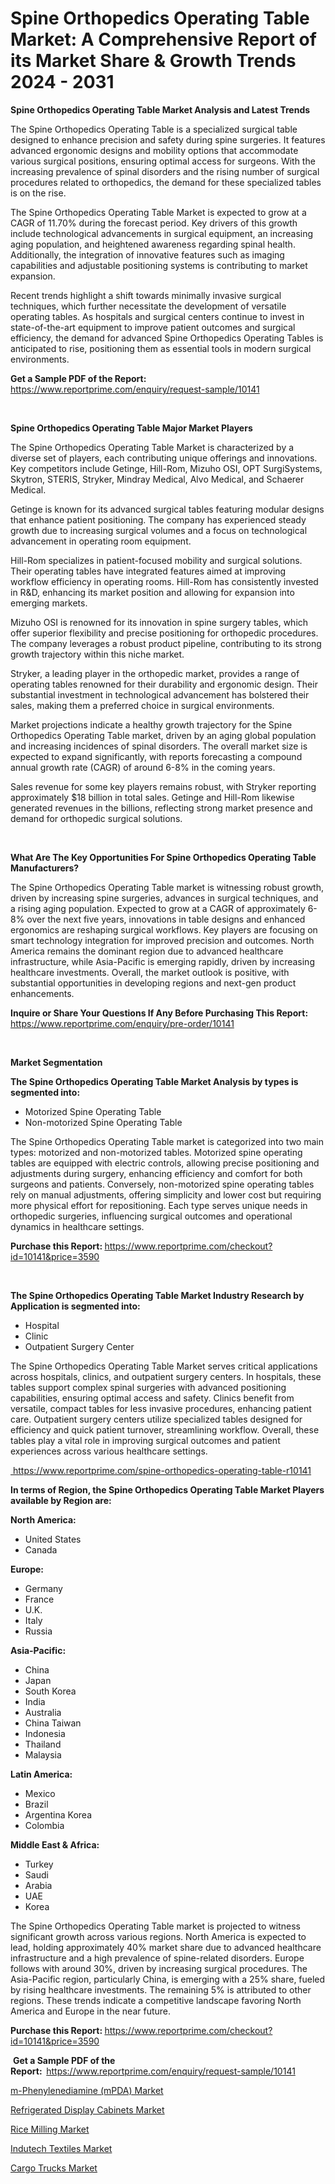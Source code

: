 <p><h1>Spine Orthopedics Operating Table Market: A Comprehensive Report of its Market Share & Growth Trends 2024 - 2031</h1></p><p><strong>Spine Orthopedics Operating Table Market Analysis and Latest Trends</strong></p>
<p><p>The Spine Orthopedics Operating Table is a specialized surgical table designed to enhance precision and safety during spine surgeries. It features advanced ergonomic designs and mobility options that accommodate various surgical positions, ensuring optimal access for surgeons. With the increasing prevalence of spinal disorders and the rising number of surgical procedures related to orthopedics, the demand for these specialized tables is on the rise.</p><p>The Spine Orthopedics Operating Table Market is expected to grow at a CAGR of 11.70% during the forecast period. Key drivers of this growth include technological advancements in surgical equipment, an increasing aging population, and heightened awareness regarding spinal health. Additionally, the integration of innovative features such as imaging capabilities and adjustable positioning systems is contributing to market expansion. </p><p>Recent trends highlight a shift towards minimally invasive surgical techniques, which further necessitate the development of versatile operating tables. As hospitals and surgical centers continue to invest in state-of-the-art equipment to improve patient outcomes and surgical efficiency, the demand for advanced Spine Orthopedics Operating Tables is anticipated to rise, positioning them as essential tools in modern surgical environments.</p></p>
<p><strong>Get a Sample PDF of the Report:&nbsp;</strong> <a href="https://www.reportprime.com/enquiry/request-sample/10141">https://www.reportprime.com/enquiry/request-sample/10141</a></p>
<p>&nbsp;</p>
<p><strong>Spine Orthopedics Operating Table Major Market Players</strong></p>
<p><p>The Spine Orthopedics Operating Table Market is characterized by a diverse set of players, each contributing unique offerings and innovations. Key competitors include Getinge, Hill-Rom, Mizuho OSI, OPT SurgiSystems, Skytron, STERIS, Stryker, Mindray Medical, Alvo Medical, and Schaerer Medical. </p><p>Getinge is known for its advanced surgical tables featuring modular designs that enhance patient positioning. The company has experienced steady growth due to increasing surgical volumes and a focus on technological advancement in operating room equipment.</p><p>Hill-Rom specializes in patient-focused mobility and surgical solutions. Their operating tables have integrated features aimed at improving workflow efficiency in operating rooms. Hill-Rom has consistently invested in R&D, enhancing its market position and allowing for expansion into emerging markets.</p><p>Mizuho OSI is renowned for its innovation in spine surgery tables, which offer superior flexibility and precise positioning for orthopedic procedures. The company leverages a robust product pipeline, contributing to its strong growth trajectory within this niche market.</p><p>Stryker, a leading player in the orthopedic market, provides a range of operating tables renowned for their durability and ergonomic design. Their substantial investment in technological advancement has bolstered their sales, making them a preferred choice in surgical environments.</p><p>Market projections indicate a healthy growth trajectory for the Spine Orthopedics Operating Table market, driven by an aging global population and increasing incidences of spinal disorders. The overall market size is expected to expand significantly, with reports forecasting a compound annual growth rate (CAGR) of around 6-8% in the coming years.</p><p>Sales revenue for some key players remains robust, with Stryker reporting approximately $18 billion in total sales. Getinge and Hill-Rom likewise generated revenues in the billions, reflecting strong market presence and demand for orthopedic surgical solutions.</p></p>
<p>&nbsp;</p>
<p><strong>What Are The Key Opportunities For Spine Orthopedics Operating Table Manufacturers?</strong></p>
<p><p>The Spine Orthopedics Operating Table market is witnessing robust growth, driven by increasing spine surgeries, advances in surgical techniques, and a rising aging population. Expected to grow at a CAGR of approximately 6-8% over the next five years, innovations in table designs and enhanced ergonomics are reshaping surgical workflows. Key players are focusing on smart technology integration for improved precision and outcomes. North America remains the dominant region due to advanced healthcare infrastructure, while Asia-Pacific is emerging rapidly, driven by increasing healthcare investments. Overall, the market outlook is positive, with substantial opportunities in developing regions and next-gen product enhancements.</p></p>
<p><strong>Inquire or Share Your Questions If Any Before Purchasing This Report:</strong> <a href="https://www.reportprime.com/enquiry/pre-order/10141">https://www.reportprime.com/enquiry/pre-order/10141</a></p>
<p>&nbsp;</p>
<p><strong>Market Segmentation</strong></p>
<p><strong>The Spine Orthopedics Operating Table Market Analysis by types is segmented into:</strong></p>
<p><ul><li>Motorized Spine Operating Table</li><li>Non-motorized Spine Operating Table</li></ul></p>
<p><p>The Spine Orthopedics Operating Table market is categorized into two main types: motorized and non-motorized tables. Motorized spine operating tables are equipped with electric controls, allowing precise positioning and adjustments during surgery, enhancing efficiency and comfort for both surgeons and patients. Conversely, non-motorized spine operating tables rely on manual adjustments, offering simplicity and lower cost but requiring more physical effort for repositioning. Each type serves unique needs in orthopedic surgeries, influencing surgical outcomes and operational dynamics in healthcare settings.</p></p>
<p><strong>Purchase this Report:&nbsp;</strong><a href="https://www.reportprime.com/checkout?id=10141&price=3590">https://www.reportprime.com/checkout?id=10141&price=3590</a></p>
<p>&nbsp;</p>
<p><strong>The Spine Orthopedics Operating Table Market Industry Research by Application is segmented into:</strong></p>
<p><ul><li>Hospital</li><li>Clinic</li><li>Outpatient Surgery Center</li></ul></p>
<p><p>The Spine Orthopedics Operating Table Market serves critical applications across hospitals, clinics, and outpatient surgery centers. In hospitals, these tables support complex spinal surgeries with advanced positioning capabilities, ensuring optimal access and safety. Clinics benefit from versatile, compact tables for less invasive procedures, enhancing patient care. Outpatient surgery centers utilize specialized tables designed for efficiency and quick patient turnover, streamlining workflow. Overall, these tables play a vital role in improving surgical outcomes and patient experiences across various healthcare settings.</p></p>
<p><a href="https://www.reportprime.com/spine-orthopedics-operating-table-r10141">&nbsp;https://www.reportprime.com/spine-orthopedics-operating-table-r10141</a></p>
<p><strong>In terms of Region, the Spine Orthopedics Operating Table Market Players available by Region are:</strong></p>
<p>
    <p> <strong> North America: </strong>
        <ul>
            <li>United States</li>
            <li>Canada</li>
        </ul>
        </p> 
    <p> <strong> Europe: </strong>
        <ul>
            <li>Germany</li>
            <li>France</li>
            <li>U.K.</li>
            <li>Italy</li>
            <li>Russia</li>
        </ul>
        </p> 
    <p> <strong> Asia-Pacific: </strong>
        <ul>
            <li>China</li>
            <li>Japan</li>
            <li>South Korea</li>
            <li>India</li>
            <li>Australia</li>
            <li>China Taiwan</li>
            <li>Indonesia</li>
            <li>Thailand</li>
            <li>Malaysia</li>
        </ul>
        </p> 
    <p> <strong> Latin America: </strong>
        <ul>
            <li>Mexico</li>
            <li>Brazil</li>
            <li>Argentina Korea</li>
            <li>Colombia</li>
        </ul>
        </p> 
    <p> <strong> Middle East & Africa: </strong>
        <ul>
            <li>Turkey</li>
            <li>Saudi</li>
            <li>Arabia</li>
            <li>UAE</li>
            <li>Korea</li>
        </ul>
    </p>
    </p>
<p><p>The Spine Orthopedics Operating Table market is projected to witness significant growth across various regions. North America is expected to lead, holding approximately 40% market share due to advanced healthcare infrastructure and a high prevalence of spine-related disorders. Europe follows with around 30%, driven by increasing surgical procedures. The Asia-Pacific region, particularly China, is emerging with a 25% share, fueled by rising healthcare investments. The remaining 5% is attributed to other regions. These trends indicate a competitive landscape favoring North America and Europe in the near future.</p></p>
<p><strong>Purchase this Report: </strong><a href="https://www.reportprime.com/checkout?id=10141&price=3590">https://www.reportprime.com/checkout?id=10141&price=3590</a></p>
<p>&nbsp;<strong>Get a Sample PDF of the Report:&nbsp;&nbsp;</strong><a href="https://www.reportprime.com/enquiry/request-sample/10141">https://www.reportprime.com/enquiry/request-sample/10141</a></p>
<p><strong></strong></p>
<p><p><a href="https://issuu.com/reportprime-2/docs/m-phenylenediamine-mpda-market-size_ff303e1f7efbb1">m-Phenylenediamine (mPDA) Market</a></p><p><a href="https://www.linkedin.com/pulse/pioneering-growth-analyzing-global-refrigerated-display-cabinets-g7vic?trackingId=uZemW3OCRU2bnfv6vb7Bow%3D%3D">Refrigerated Display Cabinets Market</a></p><p><a href="https://www.linkedin.com/pulse/rice-milling-market-global-regional-analysis-2024-2031-bultigen-by1ec?trackingId=hK0sFYqgSlyzVmH1XwLq2Q%3D%3D">Rice Milling Market</a></p><p><a href="https://issuu.com/reportprime-2/docs/indutech-textiles-market-size-2030._706ba0a1f59957">Indutech Textiles Market</a></p><p><a href="https://medium.com/@perrin7364/the-global-market-overview-of-the-cargo-trucks-market-provides-a-unique-perspective-on-the-key-78af3b3b2afb">Cargo Trucks Market</a></p></p>
